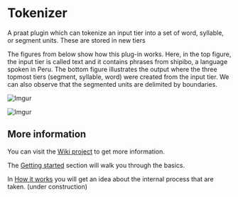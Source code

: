 # Tokenizer

A praat plugin which can tokenize an input tier into a set of word, syllable, or segment units. These are stored in new tiers 

The figures from below show how this plug-in works. Here, in the top figure, the input tier is called text and it contains phrases from shipibo, a language spoken in Peru. The bottom figure illustrates the output where the three topmost tiers (segment, syllable, word) were created from the input tier. We can also observe that the segmented units are delimited by boundaries.

![Imgur](http://i.imgur.com/c6nUlA6l.png)

![Imgur](http://i.imgur.com/2SN7S6Il.png)

## More information
You can visit the [Wiki project](https://github.com/rolandomunoz/plugin_tokenizer/wiki) to get more information.

The [Getting started](https://github.com/rolandomunoz/plugin_tokenizer/wiki/Getting-Started) section will walk you through the basics.

In [How it works](https://github.com/rolandomunoz/plugin_tokenizer/wiki/How-it-works%3F) you will get an idea about the internal process that are taken. (under construction)
